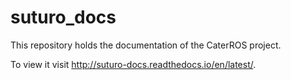 # suturo_docs

This repository holds the documentation of the CaterROS project.

To view it visit http://suturo-docs.readthedocs.io/en/latest/.